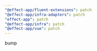```yaml
---
"@effect-app/fluent-extensions": patch
"@effect-app/infra-adapters": patch
"effect-app": patch
"@effect-app/infra": patch
"@effect-app/vue": patch
---
```


bump
